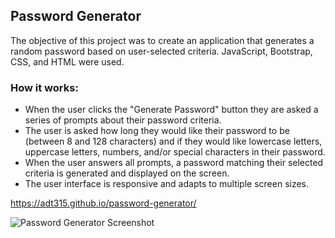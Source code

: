 ## Password Generator

The objective of this project was to create an application that generates a random password based on user-selected criteria. JavaScript, Bootstrap, CSS, and HTML were used.

### How it works:
 - When the user clicks the "Generate Password" button they are asked a series of prompts about their password criteria.
 - The user is asked how long they would like their password to be (between 8 and 128 characters) and if they would like lowercase letters, uppercase letters, numbers, and/or special characters in their password.
- When the user answers all prompts, a password matching their selected criteria is generated and displayed on the screen.
- The user interface is responsive and adapts to multiple screen sizes.

https://adt315.github.io/password-generator/

![Password Generator Screenshot](https://user-images.githubusercontent.com/51940058/91848515-b9e71e80-ec28-11ea-855d-d403496ab554.png)
